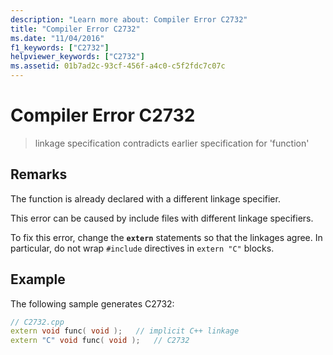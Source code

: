 ```yaml
---
description: "Learn more about: Compiler Error C2732"
title: "Compiler Error C2732"
ms.date: "11/04/2016"
f1_keywords: ["C2732"]
helpviewer_keywords: ["C2732"]
ms.assetid: 01b7ad2c-93cf-456f-a4c0-c5f2fdc7c07c
---
```

# Compiler Error C2732

> linkage specification contradicts earlier specification for 'function'

## Remarks

The function is already declared with a different linkage specifier.

This error can be caused by include files with different linkage specifiers.

To fix this error, change the **`extern`** statements so that the linkages agree. In particular, do not wrap `#include` directives in `extern "C"` blocks.

## Example

The following sample generates C2732:

```cpp
// C2732.cpp
extern void func( void );   // implicit C++ linkage
extern "C" void func( void );   // C2732
```
